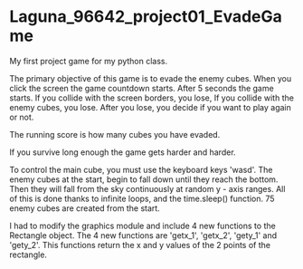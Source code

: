 # Laguna_96642_project01_EvadeGame
My first project game for my python class.

The primary objective of this game is to evade the enemy cubes. 
When you click the screen the game countdown starts. After 5 seconds the game starts.
If you collide with the screen borders, you lose,
If you collide with the enemy cubes, you lose.
After you lose, you decide if you want to play again or not.

The running score is how many cubes you have evaded.

If you survive long enough the game gets harder and harder.

To control the main cube, you must use the keyboard keys 'wasd'.
The enemy cubes at the start, begin to fall down until they reach the bottom. 
Then they will fall from the sky continuously at random y - axis ranges.
All of this is done thanks to infinite loops, and the time.sleep() function.
75 enemy cubes are created from the start.


I had to modify the graphics module and include 4 new functions to the Rectangle object.
The 4 new functions are 'getx_1', 'getx_2', 'gety_1' and 'gety_2'.
This functions return the x and y values of the 2 points of the rectangle.
